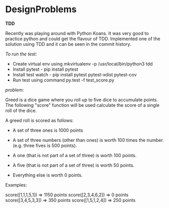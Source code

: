 # DesignProblems


**TDD**

Recently was playing around with Python Koans. It was very good to practice python and could get the flavour of TDD. Implemented one of the solution using TDD and it can be seen in the commit history.

*To run the test:*

* Create virtual env using mkvirtualenv -p /usr/local/bin/python3 tdd
* Install pytest - pip install pytest
* Install test watch - pip install pytest pytest-xdist pytest-cov
* Run test using command py.test -f test_score.py


*problem*:

 Greed is a dice game where you roll up to five dice to accumulate
 points.  The following "score" function will be used calculate the
 score of a single roll of the dice.

 A greed roll is scored as follows:

 * A set of three ones is 1000 points

 * A set of three numbers (other than ones) is worth 100 times the
   number. (e.g. three fives is 500 points).

 * A one (that is not part of a set of three) is worth 100 points.

 * A five (that is not part of a set of three) is worth 50 points.

 * Everything else is worth 0 points.


 Examples:

 score([1,1,1,5,1]) => 1150 points
 score([2,3,4,6,2]) => 0 points
 score([3,4,5,3,3]) => 350 points
 score([1,5,1,2,4]) => 250 points

